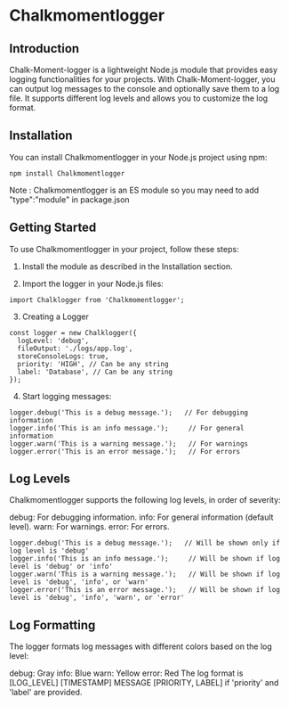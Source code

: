 # Chalkmomentlogger

## Introduction

Chalk-Moment-logger is a lightweight Node.js module that provides easy logging functionalities for your projects. With Chalk-Moment-logger, you can output log messages to the console and optionally save them to a log file. It supports different log levels and allows you to customize the log format.

## Installation

You can install Chalkmomentlogger in your Node.js project using npm:

```
npm install Chalkmomentlogger

```

Note : Chalkmomentlogger is an ES module so you may need to add "type":"module" in package.json

## Getting Started

To use Chalkmomentlogger in your project, follow these steps:

1. Install the module as described in the Installation section.

2. Import the logger in your Node.js files:
```
import Chalklogger from 'Chalkmomentlogger';
```
3. Creating a Logger
```
const logger = new Chalklogger({
  logLevel: 'debug',
  fileOutput: './logs/app.log',
  storeConsoleLogs: true,
  priority: 'HIGH', // Can be any string
  label: 'Database', // Can be any string
});
```

4. Start logging messages:
```
logger.debug('This is a debug message.');   // For debugging information
logger.info('This is an info message.');     // For general information
logger.warn('This is a warning message.');   // For warnings
logger.error('This is an error message.');   // For errors
```
## Log Levels

Chalkmomentlogger supports the following log levels, in order of severity:

debug: For debugging information.
info: For general information (default level).
warn: For warnings.
error: For errors.

```
logger.debug('This is a debug message.');   // Will be shown only if log level is 'debug'
logger.info('This is an info message.');     // Will be shown if log level is 'debug' or 'info'
logger.warn('This is a warning message.');   // Will be shown if log level is 'debug', 'info', or 'warn'
logger.error('This is an error message.');   // Will be shown if log level is 'debug', 'info', 'warn', or 'error'
```
## Log Formatting
The logger formats log messages with different colors based on the log level:

debug: Gray
info: Blue
warn: Yellow
error: Red
The log format is [LOG_LEVEL] [TIMESTAMP] MESSAGE [PRIORITY, LABEL] if 'priority' and 'label' are provided.

